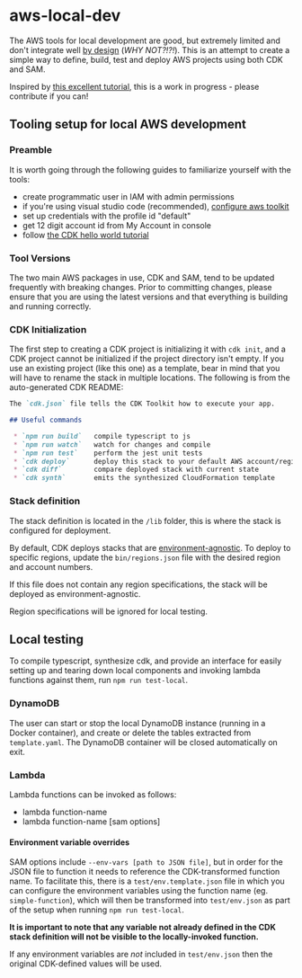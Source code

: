 # aws-local-dev

The AWS tools for local development are good, but extremely limited and don't integrate well [by design](https://github.com/awslabs/aws-sam-cli/issues/1911) (*WHY NOT?!?!*). This is an attempt to create a simple way to define, build, test and deploy AWS projects using both CDK and SAM.

Inspired by [this excellent tutorial](https://sanderknape.com/2019/05/building-serverless-applications-aws-cdk/), this is a work in progress - please contribute if you can!

## Tooling setup for local AWS development

### Preamble

It is worth going through the following guides to familiarize yourself with the tools:

- create programmatic user in IAM with admin permissions
- if you're using visual studio code (recommended), [configure aws toolkit](https://docs.aws.amazon.com/toolkit-for-vscode/latest/userguide/setup-toolkit.html)
- set up credentials with the profile id "default"
- get 12 digit account id from My Account in console
- follow [the CDK hello world tutorial](https://docs.aws.amazon.com/cdk/latest/guide/getting_started.html#hello_world_tutorial)

### Tool Versions

The two main AWS packages in use, CDK and SAM, tend to be updated frequently with breaking changes. Prior to committing changes, please ensure that you are using the latest versions and that everything is building and running correctly.

### CDK Initialization

The first step to creating a CDK project is initializing it with `cdk init`, and a CDK project cannot be initialized if the project directory isn't empty. If you use an existing project (like this one) as a template, bear in mind that you will have to rename the stack in multiple locations. The following is from the auto-generated CDK README:

```markdown
The `cdk.json` file tells the CDK Toolkit how to execute your app.

## Useful commands

 * `npm run build`   compile typescript to js
 * `npm run watch`   watch for changes and compile
 * `npm run test`    perform the jest unit tests
 * `cdk deploy`      deploy this stack to your default AWS account/region
 * `cdk diff`        compare deployed stack with current state
 * `cdk synth`       emits the synthesized CloudFormation template
```

### Stack definition

The stack definition is located in the `/lib` folder, this is where the stack is configured for deployment.

By default, CDK deploys stacks that are [environment-agnostic](https://docs.aws.amazon.com/cdk/latest/guide/environments.html). To deploy to specific regions, update the `bin/regions.json` file with the desired region and account numbers.

If this file does not contain any region specifications, the stack will be deployed as environment-agnostic.

Region specifications will be ignored for local testing.

## Local testing

To compile typescript, synthesize cdk, and provide an interface for easily setting up and tearing down local components and invoking lambda functions against them, run `npm run test-local`.

### DynamoDB

The user can start or stop the local DynamoDB instance (running in a Docker container),
and create or delete the tables extracted from `template.yaml`. The DynamoDB container
will be closed automatically on exit.

### Lambda

Lambda functions can be invoked as follows:

- lambda function-name
- lambda function-name [sam options]

#### Environment variable overrides

SAM options include `--env-vars [path to JSON file]`, but in order for the JSON file to function it needs to reference the CDK-transformed function name. To facilitate this, there is a `test/env.template.json` file in which you can configure the environment variables using the function name (eg. `simple-function`), which will then be transformed into `test/env.json` as part of the setup when running `npm run test-local`.

**It is important to note that any variable not already defined in the CDK stack definition will not be visible to the locally-invoked function.**

If any environment variables are *not* included in `test/env.json` then the original CDK-defined values will be used.
